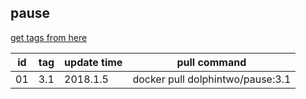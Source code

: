 ## pause
[get tags from here](https://console.cloud.google.com/gcr/images/google-containers/GLOBAL/pause?project=google-containers&gcrImageListsize=200)

|id|tag|update time|pull command|
|--|---|-----------|------------|
|01|3.1|2018.1.5|docker pull dolphintwo/pause:3.1|
